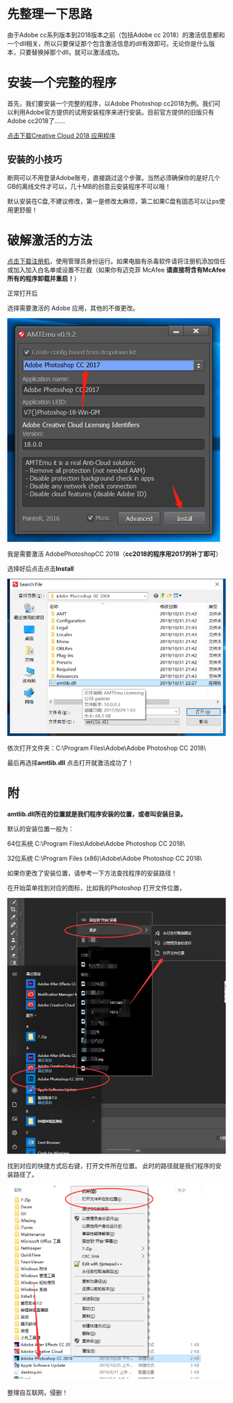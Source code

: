 # 先整理一下思路
由于Adobe cc系列版本到2018版本之前（包括Adobe cc 2018）的激活信息都和一个dll相关，所以只要保证那个包含激活信息的dll有效即可。无论你是什么版本，只要替换掉那个dll，就可以激活成功。

# 安装一个完整的程序
首先，我们要安装一个完整的程序，以Adobe Photoshop cc2018为例。我们可以利用Adobe官方提供的试用安装程序来进行安装。目前官方提供的旧版只有Adobe cc2018了……

[点击下载Creative Cloud 2018 应用程序](https://url.cn/5UlCsLI)

## 安装的小技巧
断网可以不用登录Adobe账号，直接跳过这个步骤。当然必须确保你的是好几个GB的离线文件才可以，几十MB的创意云安装程序不可以哦！

默认安装在C盘,不建议修改，第一是修改太麻烦，第二如果C盘有固态可以让ps使用更舒服！

# 破解激活的方法
[点击下载注册机](https://code.aliyun.com/ayong007/software_win/raw/master/AdobeCC%E9%80%9A%E7%94%A8%E6%B3%A8%E5%86%8C%E6%9C%BA.exe)，使用管理员身份运行。如果电脑有杀毒软件请将注册机添加信任或加入加入白名单或设置不拦截（如果你有迈克菲 McAfee **请直接将含有McAfee所有的程序卸载并重启！**）

正常打开后

选择需要激活的 Adobe 应用，其他的不做更改。

![图片](./img/01.png)

我是需要激活 AdobePhotoshopCC 2018（**cc2018的程序用2017的补丁即可**）

选择好后点击点击**Install**

![图片](./img/02.png)

依次打开文件夹：C:\Program Files\Adobe\Adobe Photoshop CC 2018\

最后再选择**amtlib.dll** 点击打开就激活成功了！

# 附
**amtlib.dll所在的位置就是我们程序安装的位置，或者叫安装目录。**

默认的安装位置一般为：

64位系统  C:\Program Files\Adobe\Adobe Photoshop CC 2018\

32位系统  C:\Program Files (x86)\Adobe\Adobe Photoshop CC 2018\

如果你更改了安装位置，请参考一下方法查找程序的安装路径！

在开始菜单找到对应的图标，比如我的Photoshop 打开文件位置，

![图片](./img/03.png)

找到对应的快捷方式后右键，打开文件所在位置。 此时的路径就是我们程序的安装路径了。

![图片](./img/04.png)



整理自互联网，侵删！





